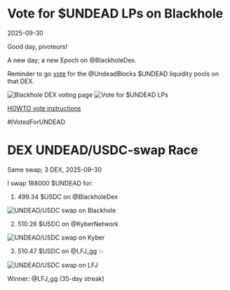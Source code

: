 # Vote for $UNDEAD LPs on Blackhole 

2025-09-30 

Good day, pivoteurs! 

A new day; a new Epoch on @BlackholeDex. 

Reminder to go [vote](https://blackhole.xyz/vote) for the @UndeadBlocks $UNDEAD liquidity pools on that DEX. 

![Blackhole DEX voting page](imgs/02a-vote.png) 
![Vote for $UNDEAD LPs](imgs/02b-voted.png) 

[HOWTO vote instructions](https://x.com/pivocateur/status/1945637734682341791) 

#IVotedForUNDEAD 

# DEX UNDEAD/USDC-swap Race 

Same swap; 3 DEX, 2025-09-30 

I swap 188000 $UNDEAD for: 

1. 499.34 $USDC on @BlackholeDex 

![UNDEAD/USDC swap on Blackhole](imgs/01a-blackhole.png) 

2. 510.26 $USDC on @KyberNetwork 

![UNDEAD/USDC swap on Kyber](imgs/01b-kyber.png) 

3. 510.47 $USDC on @LFJ_gg 💥 

![UNDEAD/USDC swap on LFJ](imgs/01c-lfj.png) 

Winner: @LFJ_gg (35-day streak) 

